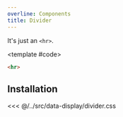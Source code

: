 ```yaml
---
overline: Components
title: Divider
---
```


<script setup>
import Example from "../../.vitepress/theme/app/components/Example.vue"
</script>

It's just an `<hr>`.

<Example>
	<template #example>
	This text is placed over
	<hr>
	This text is placed under
</template>

<template #code>

<!-- prettier-ignore -->
```html
<hr>
```

  </template>
</Example>

## Installation

<<< @/../src/data-display/divider.css
